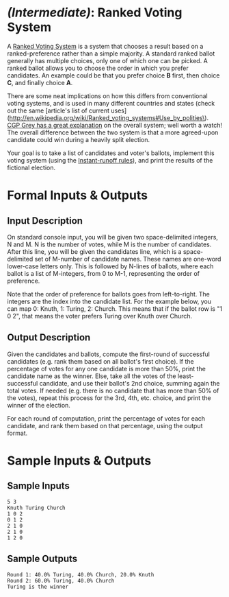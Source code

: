 # [](#IntermediateIcon) *(Intermediate)*: Ranked Voting System

A [Ranked Voting System](http://en.wikipedia.org/wiki/Ranked_voting_systems) is a system that chooses a result based on a ranked-preference rather than a simple majority. A standard ranked ballot generally has multiple choices, only one of which one can be picked. A ranked ballot allows you to choose the order in which you prefer candidates. An example could be that you prefer choice **B** first, then choice **C**, and finally choice **A**.

There are some neat implications on how this differs from conventional voting systems, and is used in many different countries and states (check out the same [article's list of current uses](http://en.wikipedia.org/wiki/Ranked_voting_systems#Use_by_polities\). [CGP Grey has a great explanation](http://www.youtube.com/watch?v=3Y3jE3B8HsE) on the overall system; well worth a watch! The overall difference between the two system is that a more agreed-upon candidate could win during a heavily split election.

Your goal is to take a list of candidates and voter's ballots, implement this voting system (using the [Instant-runoff rules](http://en.wikipedia.org/wiki/Instant-runoff_voting)), and print the results of the fictional election.

# Formal Inputs & Outputs
## Input Description

On standard console input, you will be given two space-delimited integers, N and M. N is the number of votes, while M is the number of candidates. After this line, you will be given the candidates line, which is a space-delimited set of M-number of candidate names. These names are one-word lower-case letters only. This is followed by N-lines of ballots, where each ballot is a list of M-integers, from 0 to M-1, representing the order of preference.

Note that the order of preference for ballots goes from left-to-right. The integers are the index into the candidate list. For the example below, you can map 0: Knuth, 1: Turing, 2: Church. This means that if the ballot row is "1 0 2", that means the voter prefers Turing over Knuth over Church.

## Output Description

Given the candidates and ballots, compute the first-round of successful candidates (e.g. rank them based on all ballot's first choice). If the percentage of votes for any one candidate is more than 50%, print the candidate name as the winner. Else, take all the votes of the least-successful candidate, and use their ballot's 2nd choice, summing again the total votes. If needed (e.g. there is no candidate that has more than 50% of the votes), repeat this process for the 3rd, 4th, etc. choice, and print the winner of the election.

For each round of computation, print the percentage of votes for each candidate, and rank them based on that percentage, using the output format.

# Sample Inputs & Outputs
## Sample Inputs

    5 3
    Knuth Turing Church
    1 0 2
    0 1 2
    2 1 0
    2 1 0
    1 2 0

## Sample Outputs

    Round 1: 40.0% Turing, 40.0% Church, 20.0% Knuth
    Round 2: 60.0% Turing, 40.0% Church
    Turing is the winner
